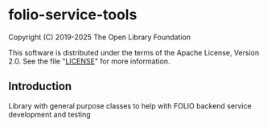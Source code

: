 # folio-service-tools

Copyright (C) 2019-2025 The Open Library Foundation

This software is distributed under the terms of the Apache License, Version 2.0.
See the file "[LICENSE](LICENSE)" for more information.

## Introduction

Library with general purpose classes to help with FOLIO backend service development and testing
